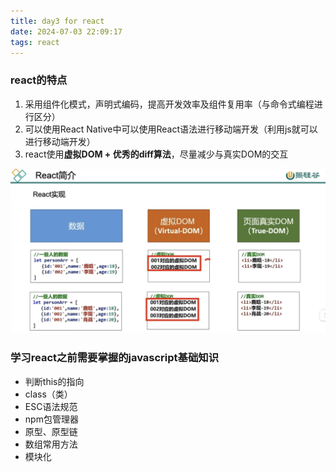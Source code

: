 ```yaml
---
title: day3 for react
date: 2024-07-03 22:09:17
tags: react
---
```


### react的特点
1. 采用组件化模式，声明式编码，提高开发效率及组件复用率（与命令式编程进行区分）
2. 可以使用React Native中可以使用React语法进行移动端开发（利用js就可以进行移动端开发）
3. react使用**虚拟DOM + 优秀的diff算法**，尽量减少与真实DOM的交互

![](../../assets/虚拟DOM示意图.png "虚拟DOM示意图")

### 学习react之前需要掌握的javascript基础知识
- 判断this的指向
- class（类）
- ESC语法规范
- npm包管理器
- 原型、原型链
- 数组常用方法
- 模块化